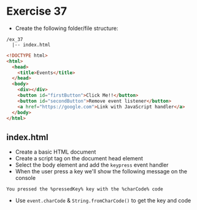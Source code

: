 # Exercise 37

- Create the following folder/file structure:

```
/ex_37
  |-- index.html
```

```html
<!DOCTYPE html>
<html>
  <head>
    <title>Events</title>
  </head>
  <body>
    <div></div>
    <button id="firstButton">Click Me!!</button>
    <button id="secondButton">Remove event listener</button>
    <a href="https://google.com">Link with JavaScript handler</a>
  </body>
</html>
```

## index.html

- Create a basic HTML document
- Create a script tag on the document head element
- Select the body element and add the `keypress` event handler
- When the user press a key we'll show the following message on the console

```
You pressed the %pressedKey% key with the %charCode% code
```

- Use `event.charCode` & `String.fromCharCode()` to get the key and code
